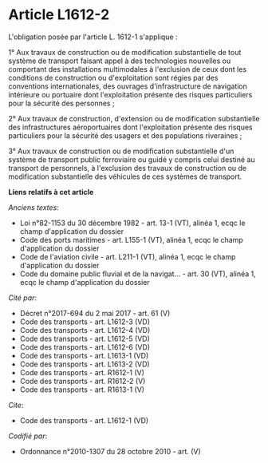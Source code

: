 # Article L1612-2

L'obligation posée par l'article L. 1612-1 s'applique : 

1° Aux travaux de construction ou de modification substantielle de tout système de transport faisant appel à des technologies
nouvelles ou comportant des installations multimodales à l'exclusion de ceux dont les conditions de construction ou
d'exploitation sont régies par des conventions internationales, des ouvrages d'infrastructure de navigation intérieure ou
portuaire dont l'exploitation présente des risques particuliers pour la sécurité des personnes ; 

2° Aux travaux de construction, d'extension ou de modification substantielle des infrastructures aéroportuaires dont
l'exploitation présente des risques particuliers pour la sécurité des usagers et des populations riveraines ; 

3° Aux travaux de construction ou de modification substantielle d'un système de transport public ferroviaire ou guidé y
compris celui destiné au transport de personnels, à l'exclusion des travaux de construction ou de modification substantielle
des véhicules de ces systèmes de transport.

**Liens relatifs à cet article**

_Anciens textes_:

  - Loi n°82-1153 du 30 décembre 1982 - art. 13-1 (VT), alinéa 1, ecqc le champ d'application du dossier
  - Code des ports maritimes - art. L155-1 (VT), alinéa 1, ecqc le champ d'application du dossier
  - Code de l'aviation civile - art. L211-1 (VT), alinéa 1, ecqc le champ d'application du dossier
  - Code du domaine public fluvial et de la navigat... - art. 30 (VT), alinéa 1, ecqc le champ d'application du dossier

_Cité par_:

  - Décret n°2017-694 du 2 mai 2017 - art. 61 (V)
  - Code des transports - art. L1612-3 (VD)
  - Code des transports - art. L1612-4 (VD)
  - Code des transports - art. L1612-5 (VD)
  - Code des transports - art. L1612-6 (VD)
  - Code des transports - art. L1613-1 (VD)
  - Code des transports - art. L1613-2 (VD)
  - Code des transports - art. R1612-1 (V)
  - Code des transports - art. R1612-2 (V)
  - Code des transports - art. R1613-1 (V)

_Cite_:

  - Code des transports - art. L1612-1 (VD)

_Codifié par_:

  - Ordonnance n°2010-1307 du 28 octobre 2010 - art. (V)
